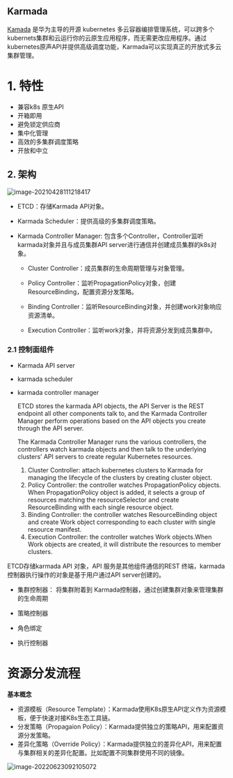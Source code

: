 ##  Karmada

[Kamada](https://github.com/karmada-io/karmada) 是华为主导的开源 kubernetes 多云容器编排管理系统，可以跨多个kubernets集群和云运行你的云原生应用程序，而无需更改应用程序。通过kubernetes原声API并提供高级调度功能，Karmada可以实现真正的开放式多云集群管理。





# 1. 特性

- 兼容k8s 原生API
- 开箱即用
- 避免锁定供应商
- 集中化管理
- 高效的多集群调度策略
- 开放和中立



## 2. 架构

![image-20210428111218417](https://cai-hello-1253732611.cos.ap-shanghai.myqcloud.com/share/031220.png)

- ETCD：存储Karmada API对象。

- Karmada Scheduler：提供高级的多集群调度策略。

- Karmada Controller Manager: 包含多个Controller，Controller监听karmada对象并且与成员集群API server进行通信并创建成员集群的k8s对象。

  - Cluster Controller：成员集群的生命周期管理与对象管理。

  - Policy Controller：监听PropagationPolicy对象，创建ResourceBinding，配置资源分发策略。

  - Binding Controller：监听ResourceBinding对象，并创建work对象响应资源清单。

  - Execution Controller：监听work对象，并将资源分发到成员集群中。

    

### 2.1 控制面组件

- Karmada API server

- karmada scheduler

- karmada controller manager

  

  ETCD stores the karmada API objects, the API Server is the REST endpoint all other components talk to, and the Karmada Controller Manager perform operations based on the API objects you create through the API server.

  The Karmada Controller Manager runs the various controllers, the controllers watch karmada objects and then talk to the underlying clusters’ API servers to create regular Kubernetes resources.

  1. Cluster Controller: attach kubernetes clusters to Karmada for managing the lifecycle of the clusters by creating cluster object.
  2. Policy Controller: the controller watches PropagationPolicy objects. When PropagationPolicy object is added, it selects a group of resources matching the resourceSelector and create ResourceBinding with each single resource object.
  3. Binding Controller: the controller watches ResourceBinding object and create Work object corresponding to each cluster with single resource manifest.
  4. Execution Controller: the controller watches Work objects.When Work objects are created, it will distribute the resources to member clusters.

ETCD存储karmada API 对象，API 服务是其他组件通信的REST 终端，karmada 控制器执行操作的对象是基于用户通过API server创建的。

- 集群控制器： 将集群附着到 Karmada控制器，通过创建集群对象来管理集群的生命周期

- 策略控制器

- 角色绑定

- 执行控制器

  




# 资源分发流程

**基本概念**

- 资源模板（Resource Template）：Karmada使用K8s原生API定义作为资源模板，便于快速对接K8s生态工具链。
- 分发策略（Propagaion Policy）：Karmada提供独立的策略API，用来配置资源分发策略。
- 差异化策略（Override Policy）：Karmada提供独立的差异化API，用来配置与集群相关的差异化配置。比如配置不同集群使用不同的镜像。



![image-20220623092105072](https://soft-package-xisheng.oss-cn-hangzhou.aliyuncs.com/picture/diary/image-20220623092105072.png)